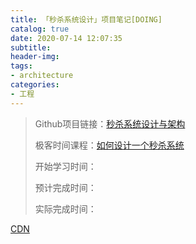 ```yaml
---
title: 「秒杀系统设计」项目笔记[DOING]
catalog: true
date: 2020-07-14 12:07:35
subtitle:
header-img:
tags:
- architecture
categories:
- 工程
---
```


> Github项目链接：[秒杀系统设计与架构](https://github.com/qiurunze123/miaosha)
> 
> 极客时间课程：[如何设计一个秒杀系统](https://time.geekbang.org/column/intro/127)
> 
> 开始学习时间：
> 
> 预计完成时间：
> 
> 实际完成时间：

[CDN](https://blog.csdn.net/woleigequshawanyier/article/details/86369933) 
